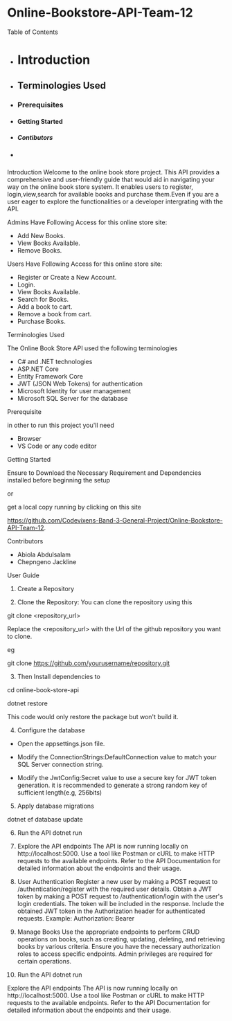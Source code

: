# Online-Bookstore-API-Team-12

Table of Contents
* # Introduction
* ## Terminologies Used
* ### Prerequisites
* #### Getting Started
* ##### Contibutors
* #### 


Introduction
Welcome to the online book store project. This API provides a comprehensive and user-friendly guide that would aid in navigating your way on the online book store system. It enables users to register, login,view,search for available books and purchase them.Even if you are a user eager to explore the functionalities or a developer intergrating with the API.

Admins Have Following Access for this online store site:
* Add New Books.
* View Books Available.
* Remove Books.

Users Have Following Access for this online store site:
* Register or Create a New Account.
* Login.
* View Books Available.
* Search for Books. 
* Add a book to cart.
* Remove a book from cart.
* Purchase Books.

Terminologies Used

The Online Book Store API used the following terminologies 

* C# and .NET technologies
* ASP.NET Core
* Entity Framework Core
* JWT (JSON Web Tokens) for authentication
* Microsoft Identity for user management
* Microsoft SQL Server for the database

Prerequisite

in other to run this project you'll need 
* Browser
* VS Code or any code editor


Getting Started

Ensure to Download the Necessary Requirement and Dependencies installed before beginning the setup 

or

get a local copy running by clicking on this site

https://github.com/Codevixens-Band-3-General-Project/Online-Bookstore-API-Team-12.



Contributors
* Abiola Abdulsalam		
* Chepngeno Jackline

User Guide
1. Create a Repository 

2. Clone the Repository:
You can clone the repository using this 

git clone <repository_url> 


Replace the <repository_url> with the Url of the github repository you want to clone.

eg 

git clone https://github.com/yourusername/repository.git


3. Then Install dependencies to 

  cd online-book-store-api

  dotnet restore 

  This code would only restore the package but won't build it.

4. Configure the database

* Open the appsettings.json file. 


* Modify the ConnectionStrings:DefaultConnection value to match your SQL Server connection string.

* Modify the JwtConfig:Secret value to use a secure key for JWT token generation. it is recommended to generate a strong random key of sufficient length(e.g, 256bits)

5. Apply database migrations

  dotnet ef database update

6. Run the API
  dotnet run


7. Explore the API endpoints
The API is now running locally on http://localhost:5000.
Use a tool like Postman or cURL to make HTTP requests to the available endpoints. Refer to the API Documentation for detailed information about the endpoints and their usage.


8. User Authentication
Register a new user by making a POST request to /authentication/register with the required user details.
Obtain a JWT token by making a POST request to /authentication/login with the user's login credentials. The token will be included in the response.
Include the obtained JWT token in the Authorization header for authenticated requests. Example: Authorization: Bearer <token>


9. Manage Books
Use the appropriate endpoints to perform CRUD operations on books, such as creating, updating, deleting, and retrieving books by various criteria.
Ensure you have the necessary authorization roles to access specific endpoints. Admin privileges are required for certain operations.

10. Run the API
  dotnet run

Explore the API endpoints
The API is now running locally on http://localhost:5000.
Use a tool like Postman or cURL to make HTTP requests to the available endpoints. Refer to the API Documentation for detailed information about the endpoints and their usage.
